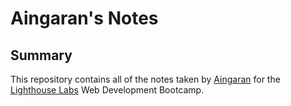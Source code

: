 # Aingaran's Notes #


## Summary ##
This repository contains all of the notes taken by [Aingaran](https://www.github.com/aingarant) for the [Lighthouse Labs](https://www.lighthouselabs.com) Web Development Bootcamp.

